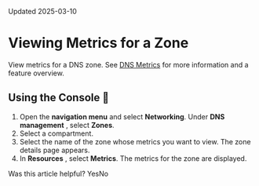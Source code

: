 Updated 2025-03-10
# Viewing Metrics for a Zone
View metrics for a DNS zone.
See [DNS Metrics](https://docs.oracle.com/en-us/iaas/Content/DNS/Reference/dnsmetrics.htm#dns_metrics "Learn about the metrics emitted by the metric namespace oci_dns \(the DNS service\).") for more information and a feature overview.
## Using the Console 🔗 
  1. Open the **navigation menu** and select **Networking**. Under **DNS management** , select **Zones**.
  2. Select a compartment. 
  3. Select the name of the zone whose metrics you want to view. 
The zone details page appears.
  4. In **Resources** , select **Metrics**. The metrics for the zone are displayed.


Was this article helpful?
YesNo

